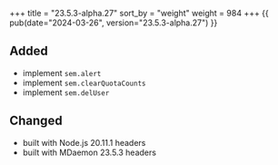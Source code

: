 +++
title = "23.5.3-alpha.27"
sort_by = "weight"
weight = 984
+++
{{ pub(date="2024-03-26", version="23.5.3-alpha.27") }}

## Added

- implement `sem.alert`
- implement `sem.clearQuotaCounts`
- implement `sem.delUser`

## Changed

- built with Node.js 20.11.1 headers
- built with MDaemon 23.5.3 headers
